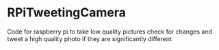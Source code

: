 # RPiTweetingCamera
Code for raspberry pi to take low quality pictures check for changes and tweet a high quality photo if they are significantly different

